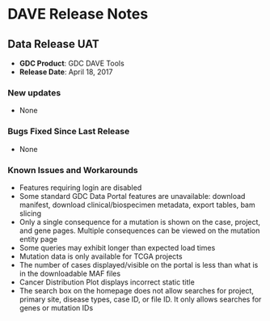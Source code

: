 # DAVE Release Notes

## Data Release UAT

* __GDC Product__: GDC DAVE Tools
* __Release Date__: April 18, 2017

### New updates

* None

### Bugs Fixed Since Last Release

* None

### Known Issues and Workarounds

* Features requiring login are disabled
* Some standard GDC Data Portal features are unavailable: download manifest, download clinical/biospecimen metadata, export tables, bam slicing
* Only a single consequence for a mutation is shown on the case, project, and gene pages.  Multiple consequences can be viewed on the mutation entity page
* Some queries may exhibit longer than expected load times
* Mutation data is only available for TCGA projects
* The number of cases displayed/visible on the portal is less than what is in the downloadable MAF files <!--SV-624-->
* Cancer Distribution Plot displays incorrect static title <!--SV-614-->
* The search box on the homepage does not allow searches for project, primary site, disease types, case ID, or file ID. It only allows searches for genes or mutation IDs
